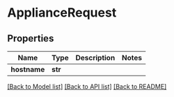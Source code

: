 # ApplianceRequest


## Properties
Name | Type | Description | Notes
------------ | ------------- | ------------- | -------------
**hostname** | **str** |  | 

[[Back to Model list]](../README.md#documentation-for-models) [[Back to API list]](../README.md#documentation-for-api-endpoints) [[Back to README]](../README.md)



